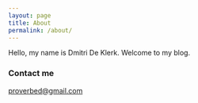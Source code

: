 ```yaml
---
layout: page
title: About
permalink: /about/
---
```


Hello, my name is Dmitri De Klerk. Welcome to my blog.

### Contact me

[proverbed@gmail.com](mailto:proverbed@gmail.com)
